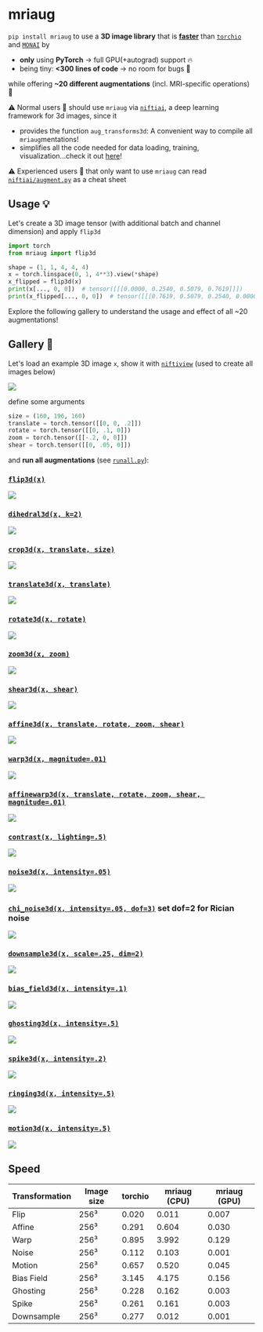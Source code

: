 # mriaug
`pip install mriaug` to use a **3D image library** that is [**faster**]() than [`torchio`](https://github.com/fepegar/torchio) and [`MONAI`](https://github.com/Project-MONAI/MONAI) by

- **only** using **PyTorch** → full GPU(+autograd) support 🔥
- being tiny: **<300 lines of code** → no room for bugs 🐛
    
while offering **~20 different augmentations** (incl. MRI-specific operations) 🩻

⚠️ Normal users 👶 should use `mriaug` via [`niftiai`](https://github.com/codingfisch/niftiai), a deep learning framework for 3d images, since it
- provides the function `aug_transforms3d`: A convenient way to compile all `mriaug`mentations!
- simplifies all the code needed for data loading, training, visualization...check it out [here](https://github.com/codingfisch/niftiai)!

⚠️ Experienced users 👴 that only want to use `mriaug` can read [`niftiai/augment.py`](https://github.com/codingfisch/niftiai/blob/main/niftiai/augment.py) as a cheat sheet

## Usage 💡
Let's create a 3D image tensor (with additional batch and channel dimension) and apply `flip3d`
```python
import torch
from mriaug import flip3d

shape = (1, 1, 4, 4, 4)
x = torch.linspace(0, 1, 4**3).view(*shape)
x_flipped = flip3d(x)
print(x[..., 0, 0])  # tensor([[[0.0000, 0.2540, 0.5079, 0.7619]]])
print(x_flipped[..., 0, 0])  # tensor([[[0.7619, 0.5079, 0.2540, 0.0000]]])
```
Explore the following gallery to understand the usage and effect of all ~20 augmentations!

## Gallery 🧠

Let's load an example 3D image `x`, show it with [`niftiview`](https://github.com/codingfisch/niftiview) (used to create all images below)

![](data/original.png)

define some arguments

```python
size = (160, 196, 160)
translate = torch.tensor([[0, 0, .2]])
rotate = torch.tensor([[0, .1, 0]])
zoom = torch.tensor([[-.2, 0, 0]])
shear = torch.tensor([[0, .05, 0]])
```

and **run all augmentations** (see [`runall.py`](https://github.com/codingfisch/mriaug/blob/main/runall.py)):

### [`flip3d(x)`](https://github.com/codingfisch/mriaug_beta/blob/main/mriaug/core.py#L7)
![](data/flip.png)

### [`dihedral3d(x, k=2)`](https://github.com/codingfisch/mriaug_beta/blob/main/mriaug/core.py#L12)
![](data/dihedral.png)

### [`crop3d(x, translate, size)`](https://github.com/codingfisch/mriaug_beta/blob/main/mriaug/core.py#L21)
![](data/crop.png)

### [`translate3d(x, translate)`](https://github.com/codingfisch/mriaug_beta/blob/main/mriaug/core.py#L35)
![](data/translate.png)

### [`rotate3d(x, rotate)`](https://github.com/codingfisch/mriaug_beta/blob/main/mriaug/core.py#L41)
![](data/rotate.png)

### [`zoom3d(x, zoom)`](https://github.com/codingfisch/mriaug_beta/blob/main/mriaug/core.py#L47)
![](data/zoom.png)

### [`shear3d(x, shear)`](https://github.com/codingfisch/mriaug_beta/blob/main/mriaug/core.py#L53)
![](data/shear.png)

### [`affine3d(x, translate, rotate, zoom, shear)`](https://github.com/codingfisch/mriaug_beta/blob/main/mriaug/core.py#L59)
![](data/affine.png)

### [`warp3d(x, magnitude=.01)`](https://github.com/codingfisch/mriaug_beta/blob/main/mriaug/core.py#L66)
![](data/warp.png)

### [`affinewarp3d(x, translate, rotate, zoom, shear, magnitude=.01)`](https://github.com/codingfisch/mriaug_beta/blob/main/mriaug/core.py#L73)
![](data/affinewarp.png)

### [`contrast(x, lighting=.5)`](https://github.com/codingfisch/mriaug_beta/blob/main/mriaug/core.py#L88)
![](data/contrast.png)

### [`noise3d(x, intensity=.05)`](https://github.com/codingfisch/mriaug_beta/blob/main/mriaug/core.py#L92)
![](data/noise.png)

### [`chi_noise3d(x, intensity=.05, dof=3)`](https://github.com/codingfisch/mriaug_beta/blob/main/mriaug/core.py#L96) set dof=2 for Rician noise
![](data/chi_noise.png)

### [`downsample3d(x, scale=.25, dim=2)`](https://github.com/codingfisch/mriaug_beta/blob/main/mriaug/core.py#L101)
![](data/downsample.png)

### [`bias_field3d(x, intensity=.1)`](https://github.com/codingfisch/mriaug_beta/blob/main/mriaug/core.py#L111)
![](data/bias_field.png)

### [`ghosting3d(x, intensity=.5)`](https://github.com/codingfisch/mriaug_beta/blob/main/mriaug/core.py#L117)
![](data/ghosting.png)

### [`spike3d(x, intensity=.2)`](https://github.com/codingfisch/mriaug_beta/blob/main/mriaug/core.py#L126)
![](data/spike.png)

### [`ringing3d(x, intensity=.5)`](https://github.com/codingfisch/mriaug_beta/blob/main/mriaug/core.py#L138)
![](data/ringing.png)

### [`motion3d(x, intensity=.5)`](https://github.com/codingfisch/mriaug_beta/blob/main/mriaug/core.py#L149)
![](data/motion.png)

## Speed

| Transformation | Image size | torchio | mriaug (CPU) | mriaug (GPU) |
|----------------|------------|---------|--------------|--------------|
| Flip           | 256³       | 0.020   | 0.011        | 0.007        |
| Affine         | 256³       | 0.291   | 0.604        | 0.030        |
| Warp           | 256³       | 0.895   | 3.992        | 0.129        |
| Noise          | 256³       | 0.112   | 0.103        | 0.001        |
| Motion         | 256³       | 0.657   | 0.520        | 0.045        |
| Bias Field     | 256³       | 3.145   | 4.175        | 0.156        |
| Ghosting       | 256³       | 0.228   | 0.162        | 0.003        |
| Spike          | 256³       | 0.261   | 0.161        | 0.003        |
| Downsample     | 256³       | 0.277   | 0.012        | 0.001        |
